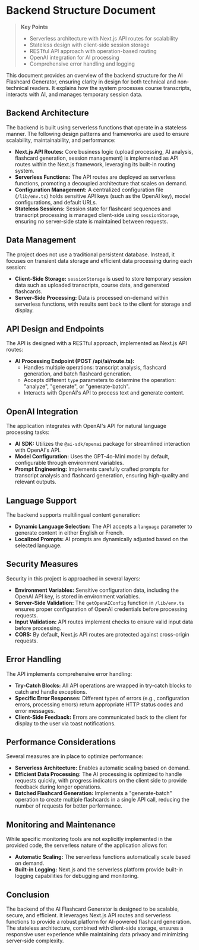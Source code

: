 # Backend Structure Document

> **Key Points**
> - Serverless architecture with Next.js API routes for scalability
> - Stateless design with client-side session storage
> - RESTful API approach with operation-based routing
> - OpenAI integration for AI processing
> - Comprehensive error handling and logging

This document provides an overview of the backend structure for the AI Flashcard Generator, ensuring clarity in design for both technical and non-technical readers. It explains how the system processes course transcripts, interacts with AI, and manages temporary session data.

## Backend Architecture

The backend is built using serverless functions that operate in a stateless manner. The following design patterns and frameworks are used to ensure scalability, maintainability, and performance:

- **Next.js API Routes:** Core business logic (upload processing, AI analysis, flashcard generation, session management) is implemented as API routes within the Next.js framework, leveraging its built-in routing system.
- **Serverless Functions:** The API routes are deployed as serverless functions, promoting a decoupled architecture that scales on demand.
- **Configuration Management:** A centralized configuration file (`/lib/env.ts`) holds sensitive API keys (such as the OpenAI key), model configurations, and default URLs.
- **Stateless Sessions:** Session state for flashcard sequences and transcript processing is managed client-side using `sessionStorage`, ensuring no server-side state is maintained between requests.

## Data Management

The project does not use a traditional persistent database. Instead, it focuses on transient data storage and efficient data processing during each session:

- **Client-Side Storage:** `sessionStorage` is used to store temporary session data such as uploaded transcripts, course data, and generated flashcards.
- **Server-Side Processing:** Data is processed on-demand within serverless functions, with results sent back to the client for storage and display.

## API Design and Endpoints

The API is designed with a RESTful approach, implemented as Next.js API routes:

- **AI Processing Endpoint (POST /api/ai/route.ts):**
  - Handles multiple operations: transcript analysis, flashcard generation, and batch flashcard generation.
  - Accepts different `type` parameters to determine the operation: "analyze", "generate", or "generate-batch".
  - Interacts with OpenAI's API to process text and generate content.

## OpenAI Integration

The application integrates with OpenAI's API for natural language processing tasks:

- **AI SDK:** Utilizes the `@ai-sdk/openai` package for streamlined interaction with OpenAI's API.
- **Model Configuration:** Uses the GPT-4o-Mini model by default, configurable through environment variables.
- **Prompt Engineering:** Implements carefully crafted prompts for transcript analysis and flashcard generation, ensuring high-quality and relevant outputs.

## Language Support

The backend supports multilingual content generation:

- **Dynamic Language Selection:** The API accepts a `language` parameter to generate content in either English or French.
- **Localized Prompts:** AI prompts are dynamically adjusted based on the selected language.

## Security Measures

Security in this project is approached in several layers:

- **Environment Variables:** Sensitive configuration data, including the OpenAI API key, is stored in environment variables.
- **Server-Side Validation:** The `getOpenAIConfig` function in `/lib/env.ts` ensures proper configuration of OpenAI credentials before processing requests.
- **Input Validation:** API routes implement checks to ensure valid input data before processing.
- **CORS:** By default, Next.js API routes are protected against cross-origin requests.

## Error Handling

The API implements comprehensive error handling:

- **Try-Catch Blocks:** All API operations are wrapped in try-catch blocks to catch and handle exceptions.
- **Specific Error Responses:** Different types of errors (e.g., configuration errors, processing errors) return appropriate HTTP status codes and error messages.
- **Client-Side Feedback:** Errors are communicated back to the client for display to the user via toast notifications.

## Performance Considerations

Several measures are in place to optimize performance:

- **Serverless Architecture:** Enables automatic scaling based on demand.
- **Efficient Data Processing:** The AI processing is optimized to handle requests quickly, with progress indicators on the client side to provide feedback during longer operations.
- **Batched Flashcard Generation:** Implements a "generate-batch" operation to create multiple flashcards in a single API call, reducing the number of requests for better performance.

## Monitoring and Maintenance

While specific monitoring tools are not explicitly implemented in the provided code, the serverless nature of the application allows for:

- **Automatic Scaling:** The serverless functions automatically scale based on demand.
- **Built-in Logging:** Next.js and the serverless platform provide built-in logging capabilities for debugging and monitoring.

## Conclusion

The backend of the AI Flashcard Generator is designed to be scalable, secure, and efficient. It leverages Next.js API routes and serverless functions to provide a robust platform for AI-powered flashcard generation. The stateless architecture, combined with client-side storage, ensures a responsive user experience while maintaining data privacy and minimizing server-side complexity.
